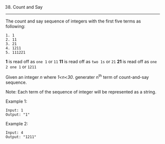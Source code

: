 38. Count and Say
---
The count and say sequence of integers with the first five terms as following:
```
1. 1
2. 11
3. 21
4. 1211
5. 111221
```
**1** is read off as `one 1` or `11`
**11** is read off as `two 1s` or `21`
**21** is read off as `one 2 one 1` or `1211`

Given an integer *n* where *1<n<30*. generater n<sup>th</sup> term of count-and-say sequence.

Note: Each term of the sequence of integer will be represented as a string.

Example 1:
```
Input: 1
Output: "1"
```

Example 2:
```
Input: 4
Output: "1211"
```